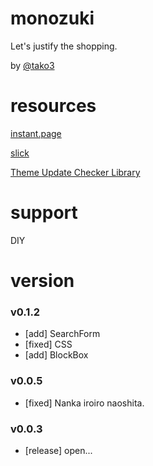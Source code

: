 # monozuki

Let's justify the shopping.

by [@tako3](https://twitter.com/tako3)

# resources

[instant.page](https://instant.page/)

[slick](http://kenwheeler.github.io/slick/)

[Theme Update Checker Library](http://w-shadow.com/)

# support

DIY

# version

### v0.1.2

- [add] SearchForm
- [fixed] CSS
- [add] BlockBox

### v0.0.5

- [fixed] Nanka iroiro naoshita.

### v0.0.3

- [release] open...
